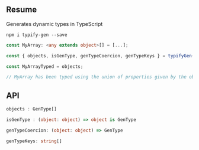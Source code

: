 ## Resume

Generates dynamic types in TypeScript

`npm i typify-gen --save`

```typescript
const MyArray: <any extends object>[] = [...];

const { objects, isGenType, genTypeCoercion, genTypeKeys } = typifyGen(MyArray);

const MyArrayTyped = objects;

// MyArray has been typed using the union of properties given by the objects in the array
```

## API

```typescript
objects : GenType[]

isGenType : (object: object) => object is GenType

genTypeCoercion: (object: object) => GenType

genTypeKeys: string[]
```
